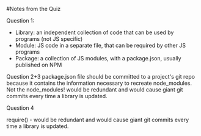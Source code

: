 #Notes from the Quiz

Question 1:
- Library: an independent collection of code that can be used by programs (not JS specific)
- Module: JS code in a separate file, that can be required by other JS programs 
- Package: a collection of JS modules, with a package.json, usually published on NPM

Question 2+3
package.json file should be committed to a project's git repo because it contains the information necessary to recreate node_modules.
Not the node_modules! would be redundant and would cause giant git commits every time a library is updated.

Question 4

require() - would be redundant and would cause giant git commits every time a library is updated.